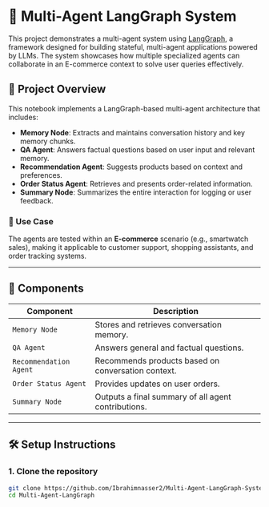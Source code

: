 # 🧠 Multi-Agent LangGraph System

This project demonstrates a multi-agent system using [LangGraph](https://github.com/langchain-ai/langgraph), a framework designed for building stateful, multi-agent applications powered by LLMs. The system showcases how multiple specialized agents can collaborate in an E-commerce context to solve user queries effectively.

## 🚀 Project Overview

This notebook implements a LangGraph-based multi-agent architecture that includes:

- **Memory Node**: Extracts and maintains conversation history and key memory chunks.
- **QA Agent**: Answers factual questions based on user input and relevant memory.
- **Recommendation Agent**: Suggests products based on context and preferences.
- **Order Status Agent**: Retrieves and presents order-related information.
- **Summary Node**: Summarizes the entire interaction for logging or user feedback.

### 🛒 Use Case
The agents are tested within an **E-commerce** scenario (e.g., smartwatch sales), making it applicable to customer support, shopping assistants, and order tracking systems.

---

## 🧩 Components

| Component             | Description |
|-----------------------|-------------|
| `Memory Node`         | Stores and retrieves conversation memory. |
| `QA Agent`            | Answers general and factual questions. |
| `Recommendation Agent`| Recommends products based on conversation context. |
| `Order Status Agent`  | Provides updates on user orders. |
| `Summary Node`        | Outputs a final summary of all agent contributions. |

---

## 🛠️ Setup Instructions

### 1. Clone the repository
```bash
git clone https://github.com/Ibrahimnasser2/Multi-Agent-LangGraph-System-E-commerce.git
cd Multi-Agent-LangGraph
